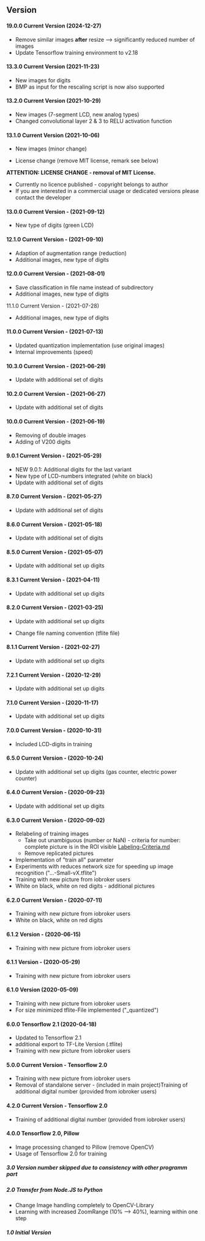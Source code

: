 ## Version
#### 19.0.0 Current Version (2024-12-27)

* Remove similar images **after** resize --> significantly reduced number of images
* Update Tensorflow training environment to v2.18

#### 13.3.0 Current Version (2021-11-23)

* New images for digits
* BMP as input for the rescaling script is now also supported

#### 13.2.0 Current Version (2021-10-29)

* New images (7-segment LCD, new analog types)
* Changed convolutional layer 2 & 3 to RELU activation function

#### 13.1.0 Current Version (2021-10-06)

* New images (minor change)

* License change (remove MIT license, remark see below)

  

**ATTENTION: LICENSE CHANGE - removal of MIT License.** 

- Currently no licence published - copyright belongs to author
- If you are interested in a commercial usage or dedicated versions please contact the developer



#### 13.0.0 Current Version - (2021-09-12)

* New type of digits (green LCD)

#### 12.1.0 Current Version - (2021-09-10)

* Adaption of augmentation range (reduction)
* Additional images, new type of digits

#### 12.0.0 Current Version - (2021-08-01)

* Save classification in file name instead of subdirectory
* Additional images, new type of digits

11.1.0 Current Version - (2021-07-28)

* Additional images, new type of digits

#### 11.0.0 Current Version - (2021-07-13)

* Updated quantization implementation (use original images)
* Internal improvements (speed)

#### 10.3.0 Current Version - (2021-06-29)

* Update with additional set of digits

#### 10.2.0 Current Version - (2021-06-27)

* Update with additional set of digits

#### 10.0.0 Current Version - (2021-06-19)

* Removing of double images
* Adding of V200 digits

#### 9.0.1 Current Version - (2021-05-29)

* NEW 9.0.1: Additional digits for the last variant
* New type of LCD-numbers integrated (white on black)
* Update with additional set of digits

#### **8.7.0** Current Version - (2021-05-27)

* Update with additional set of digits

#### 8.6.0 Current Version - (2021-05-18)

* Update with additional set of digits

#### 8.5.0 Current Version - (2021-05-07)

* Update with additional set up digits

#### 8.3.1 Current Version - (2021-04-11)

* Update with additional set up digits

#### 8.2.0 Current Version - (2021-03-25)

* Update with additional set up digits

* Change file naming convention (tflite file)

#### 8.1.1 Current Version - (2021-02-27)

* Update with additional set up digits

#### 7.2.1 Current Version - (2020-12-29)

* Update with additional set up digits

#### 7.1.0 Current Version - (2020-11-17)

* Update with additional set up digits

#### 7.0.0 Current Version - (2020-10-31)

* Included LCD-digits in training

#### 6.5.0 Current Version - (2020-10-24)

* Update with additional set up digits (gas counter, electric power counter)

#### 6.4.0 Current Version - (2020-09-23)

* Update with additional set up digits

#### 6.3.0 Current Version - (2020-09-02)

* Relabeling of training images
  * Take out unambiguous (number or NaN)  - criteria for number: complete picture is in the ROI visible
    [Labeling-Criteria.md](Labeling-Criteria.md)
  * Remove replicated pictures
* Implementation of "train all" parameter
* Experiments with reduces network size for speeding up image recognition ("...-Small-vX.tflite")
* Training with new picture from iobroker users
* White on black, white on red digits - additional pictures

#### 6.2.0 Current Version - (2020-07-11)

* Training with new picture from iobroker users
* White on black, white on red digits

#### 6.1.2 Version - (2020-06-15)

* Training with new picture from iobroker users

#### 6.1.1 Version - (2020-05-29)

* Training with new picture from iobroker users

#### 6.1.0 Version (2020-05-09)

* Training with new picture from iobroker users
* For size minimized tflite-File implemented ("_quantized")

#### 6.0.0 Tensorflow 2.1 (2020-04-18)

* Updated to Tensorflow 2.1
* additional export to TF-Lite Version (.tflite)
* Training with new picture from iobroker users

#### 5.0.0 Current Version - Tensorflow 2.0
* Training with new picture from iobroker users
* Removal of standalone server - (included in main project)Training of additional digital number (provided from iobroker users)
#### 4.2.0 Current Version - Tensorflow 2.0
* Training of additional digital number (provided from iobroker users)
#### 4.0.0 Tensorflow 2.0, Pillow
* Image processing changed to Pillow (remove OpenCV)
* Usage of Tensorflow 2.0 for training
##### 3.0 Version number skipped due to consistency with other programm part
##### 2.0 Transfer from Node.JS to Python
* Change Image handling completely to OpenCV-Library
* Learning with increased ZoomRange (10% --> 40%), learning within one step
##### 1.0 Initial Version